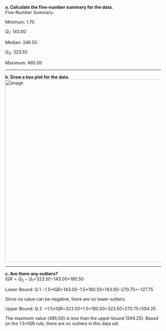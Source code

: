 **a. Calculate the five-number summary for the data.**  
Five-Number Summary:

Minimum: 1.70

$Q_1$: 143.00

Median: 246.50

$Q_3$: 323.50

Maximum: 485.00

---
**b. Draw a box plot for the data.**  
<img width="787" height="590" alt="image" src="https://github.com/user-attachments/assets/6438299a-f25e-4fc5-a445-ae284b574d37" />

---
**c. Are there any outliers?**  
$IQR=Q_3−Q_1$=323.50−143.00=180.50

Lower Bound: Q 
1
​
 −1.5×IQR=143.00−1.5×180.50=143.00−270.75=−127.75

Since no value can be negative, there are no lower outliers.

Upper Bound: Q 
3
​
 +1.5×IQR=323.50+1.5×180.50=323.50+270.75=594.25

The maximum value (485.00) is less than the upper bound (594.25).
Based on the 1.5×IQR rule, there are no outliers in this data set.
